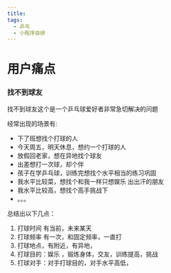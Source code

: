 ```yaml
---
title:
tags:
  - 乒乓
  - 小程序自研
---
```

# 用户痛点

### 找不到球友

找不到球友这个是一个乒乓球爱好者非常急切解决的问题

经常出现的场景有:

* 下了班想找个打球的人
* 今天周五，明天休息，想约一个打球的人
* 放假回老家，想在异地找个球友
* 出差想打一次球，却个伴
* 孩子在学乒乓球，训练完想找个水平相当的练习巩固
* 我水平比较菜，想找个和我一样只想娱乐 出出汗的朋友
* 我水平比较高，想找个高手挑战下
* 。。。

总结出以下几点：

1.  打球时间 有当前，未来某天
2. 打球频率 有一次，和固定频率，一直打
3. 打球地点，有附近，有异地，
4. 打球目的：娱乐 ，锻炼身体，交友，训练提高，挑战
5. 打球对手：对手打球目的，对手水平高低，



